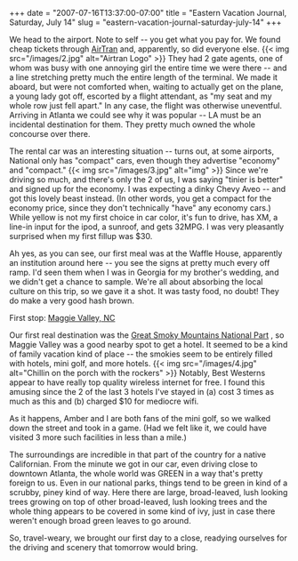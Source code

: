 +++
date = "2007-07-16T13:37:00-07:00"
title = "Eastern Vacation Journal, Saturday, July 14"
slug = "eastern-vacation-journal-saturday-july-14"
+++


We head to the airport. Note to self -- you get what you pay for. We found cheap tickets through [AirTran](http://airtran.com/) and, apparently, so did everyone else. {{< img src="/images/2.jpg"  alt="Airtran Logo"   >}} They had 2 gate agents, one of whom was busy with one annoying girl the entire time we were there -- and a line stretching pretty much the entire length of the terminal. We made it aboard, but were not comforted when, waiting to actually get on the plane, a young lady got off, escorted by a flight attendant, as "my seat and my whole row just fell apart." In any case, the flight was otherwise uneventful.  Arriving in Atlanta we could see why it was popular -- LA must be an incidental destination for them. They pretty much owned the whole concourse over there.

The rental car was an interesting situation -- turns out, at some airports, National only has "compact" cars, even though they advertise "economy" and "compact." {{< img src="/images/3.jpg"  alt="img"   >}} Since we're driving so much, and there's only the 2 of us, I was saying "tinier is better" and signed up for the economy. I was expecting a dinky Chevy Aveo -- and got this lovely beast instead. (In other words, you get a compact for the economy price, since they don't technically "have" any economy cars.) While yellow is not my first choice in car color, it's fun to drive, has XM, a line-in input for the ipod, a sunroof, and gets 32MPG. I was very pleasantly surprised when my first fillup was $30.

Ah yes, as you can see, our first meal was at the Waffle House, apparently an institution around here -- you see the signs at pretty much every off ramp. I'd seen them when I was in Georgia for my brother's wedding, and we didn't get a chance to sample. We're all about absorbing the local culture on this trip, so we gave it a shot. It was tasty food, no doubt! They do make a very good hash brown.

First stop: [Maggie Valley, NC](http://maps.google.com/maps?f=q&hl=en&geocode=&q=maggie+valley%2C+nc&ie=UTF8&ll=35.659528%2C-83.373871&spn=0.614796%2C1.218109&z=10&iwloc=addr&om=1)

Our first real destination was the [Great Smoky Mountains National Part](http://www.nps.gov/grsm/) , so Maggie Valley was a good nearby spot to get a hotel. It seemed to be a kind of family vacation kind of place -- the smokies seem to be entirely filled with hotels, mini golf, and more hotels. {{< img src="/images/4.jpg"  alt="Chillin on the porch with the rockers"   >}} Notably, Best Westerns appear to have really top quality wireless internet for free. I found this amusing since the 2 of the last 3 hotels I've stayed in (a) cost 3 times as much as this and (b) charged $10 for mediocre wifi. 

As it happens, Amber and I are both fans of the mini golf, so we walked down the street and took in a game. (Had we felt like it, we could have visited 3 more such facilities in less than a mile.) 

The surroundings are incredible in that part of the country for a native Californian. From the minute we got in our car, even driving close to downtown Atlanta, the whole world was GREEN in a way that's pretty foreign to us. Even in our national parks, things tend to be green in kind of a scrubby, piney kind of way. Here there are large, broad-leaved, lush looking trees growing on top of other broad-leaved, lush looking trees and the whole thing appears to be covered in some kind of ivy, just in case there weren't enough broad green leaves to go around.

So, travel-weary, we brought our first day to a close, readying ourselves for the driving and scenery that tomorrow would bring.
